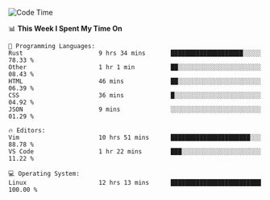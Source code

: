 <!-- [![Top Langs](https://github-readme-stats.vercel.app/api/top-langs/?username=gagahsyuja&theme=dracula&hide_border=true&border_radius=7)](https://github.com/anuraghazra/github-readme-stats) -->

<!--START_SECTION:waka-->
![Code Time](http://img.shields.io/badge/Code%20Time-231%20hrs%2032%20mins-blue)

📊 **This Week I Spent My Time On** 

```text
💬 Programming Languages: 
Rust                     9 hrs 34 mins       ████████████████████░░░░░   78.33 % 
Other                    1 hr 1 min          ██░░░░░░░░░░░░░░░░░░░░░░░   08.43 % 
HTML                     46 mins             ██░░░░░░░░░░░░░░░░░░░░░░░   06.39 % 
CSS                      36 mins             █░░░░░░░░░░░░░░░░░░░░░░░░   04.92 % 
JSON                     9 mins              ░░░░░░░░░░░░░░░░░░░░░░░░░   01.29 % 

🔥 Editors: 
Vim                      10 hrs 51 mins      ██████████████████████░░░   88.78 % 
VS Code                  1 hr 22 mins        ███░░░░░░░░░░░░░░░░░░░░░░   11.22 % 

💻 Operating System: 
Linux                    12 hrs 13 mins      █████████████████████████   100.00 % 
```


<!--END_SECTION:waka-->
